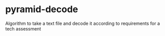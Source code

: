 # pyramid-decode
Algorithm to take a text file and decode it according to requirements for a tech assessment

